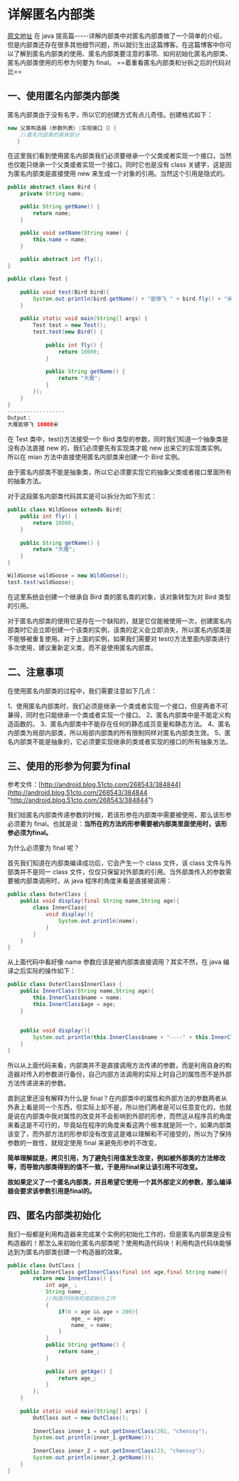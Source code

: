 # 详解匿名内部类
[原文地址](https://www.cnblogs.com/chenssy/p/3390871.html)
      在 java 提高篇-----详解内部类中对匿名内部类做了一个简单的介绍，但是内部类还存在很多其他细节问题，所以就衍生出这篇博客。在这篇博客中你可以了解到匿名内部类的使用、匿名内部类要注意的事项、如何初始化匿名内部类、匿名内部类使用的形参为何要为 final。
      ==着重看匿名内部类和分拆之后的代码对比==

## 一、使用匿名内部类内部类

   匿名内部类由于没有名字，所以它的创建方式有点儿奇怪。创建格式如下：
```java
new 父类构造器（参数列表）|实现接口（）{                 
    //匿名内部类的类体部分 
   }
```
   在这里我们看到使用匿名内部类我们必须要继承一个父类或者实现一个接口，当然也仅能只继承一个父类或者实现一个接口。同时它也是没有 class 关键字，这是因为匿名内部类是直接使用 new 来生成一个对象的引用。当然这个引用是隐式的。
```java
public abstract class Bird {
    private String name;

    public String getName() {
        return name;
    }

    public void setName(String name) {
        this.name = name;
    }
    
    public abstract int fly();
}

public class Test {
    
    public void test(Bird bird){
        System.out.println(bird.getName() + "能够飞 " + bird.fly() + "米");
    }
    
    public static void main(String[] args) {
        Test test = new Test();
        test.test(new Bird() {
            
            public int fly() {
                return 10000;
            }
            
            public String getName() {
                return "大雁";
            }
        });
    }
}
------------------
Output：
大雁能够飞 10000米
```


   在 Test 类中，test()方法接受一个 Bird 类型的参数，同时我们知道一个抽象类是没有办法直接 new 的，我们必须要先有实现类才能 new 出来它的实现类实例。所以在 mian 方法中直接使用匿名内部类来创建一个 Bird 实例。

  由于匿名内部类不能是抽象类，所以它必须要实现它的抽象父类或者接口里面所有的抽象方法。

  对于这段匿名内部类代码其实是可以拆分为如下形式：

```java
public class WildGoose extends Bird{
    public int fly() {
        return 10000;
    }
    
    public String getName() {
        return "大雁";
    }
}

WildGoose wildGoose = new WildGoose();
test.test(wildGoose);
```
   在这里系统会创建一个继承自 Bird 类的匿名类的对象，该对象转型为对 Bird 类型的引用。

 对于匿名内部类的使用它是存在一个缺陷的，就是它仅能被使用一次，创建匿名内部类时它会立即创建一个该类的实例，该类的定义会立即消失，所以匿名内部类是不能够被重复使用。对于上面的实例，如果我们需要对 test()方法里面内部类进行多次使用，建议重新定义类，而不是使用匿名内部类。

## 二、注意事项

   在使用匿名内部类的过程中，我们需要注意如下几点：

1、使用匿名内部类时，我们必须是继承一个类或者实现一个接口，但是两者不可兼得，同时也只能继承一个类或者实现一个接口。
2、匿名内部类中是不能定义构造函数的。
 3、匿名内部类中不能存在任何的静态成员变量和静态方法。
 4、匿名内部类为局部内部类，所以局部内部类的所有限制同样对匿名内部类生效。
 5、匿名内部类不能是抽象的，它必须要实现继承的类或者实现的接口的所有抽象方法。

## 三、使用的形参为何要为final

   参考文件：[http://android.blog.51cto.com/268543/384844](http://android.blog.51cto.com/268543/384844 "http://android.blog.51cto.com/268543/384844")

   我们给匿名内部类传递参数的时候，若该形参在内部类中需要被使用，那么该形参必须要为 final。也就是说：**当所在的方法的形参需要被内部类里面使用时，该形参必须为final。**

为什么必须要为 final 呢？

   首先我们知道在内部类编译成功后，它会产生一个 class 文件，该 class 文件与外部类并不是同一 class 文件，仅仅只保留对外部类的引用。当外部类传入的参数需要被内部类调用时，从 java 程序的角度来看是直接被调用：

```java
public class OuterClass {
    public void display(final String name,String age){
        class InnerClass{
            void display(){
                System.out.println(name);
            }
        }
    }
}
```

   从上面代码中看好像 name 参数应该是被内部类直接调用？其实不然，在 java 编译之后实际的操作如下：
```java
public class OuterClass$InnerClass {
    public InnerClass(String name,String age){
        this.InnerClass$name = name;
        this.InnerClass$age = age;
    }
    
    
    public void display(){
        System.out.println(this.InnerClass$name + "----" + this.InnerClass$age );
    }
}
```


   所以从上面代码来看，内部类并不是直接调用方法传递的参数，而是利用自身的构造器对传入的参数进行备份，自己内部方法调用的实际上时自己的属性而不是外部方法传递进来的参数。

   直到这里还没有解释为什么是 final？在内部类中的属性和外部方法的参数两者从外表上看是同一个东西，但实际上却不是，所以他们两者是可以任意变化的，也就是说在内部类中我对属性的改变并不会影响到外部的形参，而然这从程序员的角度来看这是不可行的，毕竟站在程序的角度来看这两个根本就是同一个，如果内部类该变了，而外部方法的形参却没有改变这是难以理解和不可接受的，所以为了保持参数的一致性，就规定使用 final 来避免形参的不改变。

**简单理解就是，拷贝引用，为了避免引用值发生改变，例如被外部类的方法修改等，而导致内部类得到的值不一致，于是用final来让该引用不可改变。**

**故如果定义了一个匿名内部类，并且希望它使用一个其外部定义的参数，那么编译器会要求该参数引用是final的。**

## 四、匿名内部类初始化

我们一般都是利用构造器来完成某个实例的初始化工作的，但是匿名内部类是没有构造器的！那怎么来初始化匿名内部类呢？使用构造代码块！利用构造代码块能够达到为匿名内部类创建一个构造器的效果。

```java
public class OutClass {
    public InnerClass getInnerClass(final int age,final String name){
        return new InnerClass() {
            int age_ ;
            String name_;
            //构造代码块完成初始化工作
            {
                if(0 < age && age < 200){
                    age_ = age;
                    name_ = name;
                }
            }
            public String getName() {
                return name_;
            }
            
            public int getAge() {
                return age_;
            }
        };
    }
    
    public static void main(String[] args) {
        OutClass out = new OutClass();
        
        InnerClass inner_1 = out.getInnerClass(201, "chenssy");
        System.out.println(inner_1.getName());
        
        InnerClass inner_2 = out.getInnerClass(23, "chenssy");
        System.out.println(inner_2.getName());
    }
}
```
